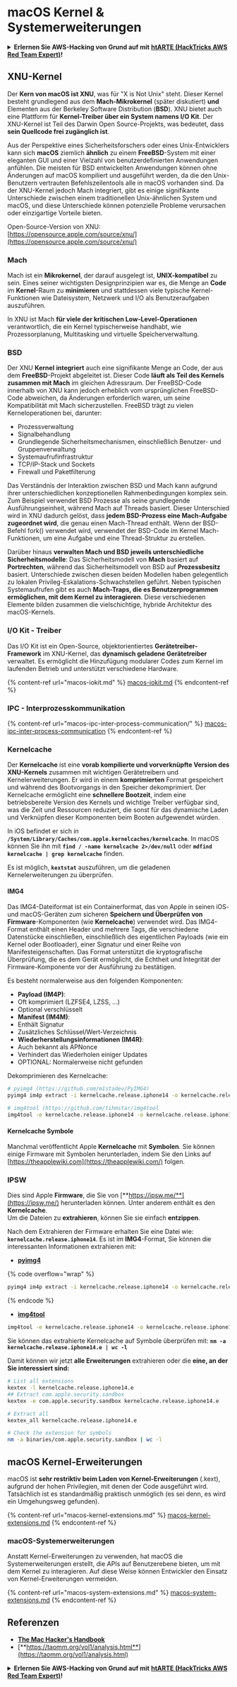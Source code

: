 # macOS Kernel & Systemerweiterungen

<details>

<summary><strong>Erlernen Sie AWS-Hacking von Grund auf mit</strong> <a href="https://training.hacktricks.xyz/courses/arte"><strong>htARTE (HackTricks AWS Red Team Expert)</strong></a><strong>!</strong></summary>

Andere Möglichkeiten, HackTricks zu unterstützen:

* Wenn Sie Ihr **Unternehmen in HackTricks beworben sehen** möchten oder **HackTricks im PDF-Format herunterladen** möchten, überprüfen Sie die [**ABONNEMENTPLÄNE**](https://github.com/sponsors/carlospolop)!
* Holen Sie sich das [**offizielle PEASS & HackTricks-Merchandise**](https://peass.creator-spring.com)
* Entdecken Sie [**The PEASS Family**](https://opensea.io/collection/the-peass-family), unsere Sammlung exklusiver [**NFTs**](https://opensea.io/collection/the-peass-family)
* **Treten Sie der** 💬 [**Discord-Gruppe**](https://discord.gg/hRep4RUj7f) oder der [**Telegram-Gruppe**](https://t.me/peass) bei oder **folgen** Sie uns auf **Twitter** 🐦 [**@carlospolopm**](https://twitter.com/hacktricks\_live)**.**
* **Teilen Sie Ihre Hacking-Tricks, indem Sie PRs an die** [**HackTricks**](https://github.com/carlospolop/hacktricks) und [**HackTricks Cloud**](https://github.com/carlospolop/hacktricks-cloud) GitHub-Repositories einreichen.

</details>

## XNU-Kernel

Der **Kern von macOS ist XNU**, was für "X is Not Unix" steht. Dieser Kernel besteht grundlegend aus dem **Mach-Mikrokernel** (später diskutiert) **und** Elementen aus der Berkeley Software Distribution (**BSD**). XNU bietet auch eine Plattform für **Kernel-Treiber über ein System namens I/O Kit**. Der XNU-Kernel ist Teil des Darwin Open Source-Projekts, was bedeutet, dass **sein Quellcode frei zugänglich ist**.

Aus der Perspektive eines Sicherheitsforschers oder eines Unix-Entwicklers kann sich **macOS** ziemlich **ähnlich** zu einem **FreeBSD**-System mit einer eleganten GUI und einer Vielzahl von benutzerdefinierten Anwendungen anfühlen. Die meisten für BSD entwickelten Anwendungen können ohne Änderungen auf macOS kompiliert und ausgeführt werden, da die den Unix-Benutzern vertrauten Befehlszeilentools alle in macOS vorhanden sind. Da der XNU-Kernel jedoch Mach integriert, gibt es einige signifikante Unterschiede zwischen einem traditionellen Unix-ähnlichen System und macOS, und diese Unterschiede können potenzielle Probleme verursachen oder einzigartige Vorteile bieten.

Open-Source-Version von XNU: [https://opensource.apple.com/source/xnu/](https://opensource.apple.com/source/xnu/)

### Mach

Mach ist ein **Mikrokernel**, der darauf ausgelegt ist, **UNIX-kompatibel** zu sein. Eines seiner wichtigsten Designprinzipien war es, die Menge an **Code** im **Kernel**-Raum zu **minimieren** und stattdessen viele typische Kernel-Funktionen wie Dateisystem, Netzwerk und I/O als Benutzeraufgaben auszuführen.

In XNU ist Mach **für viele der kritischen Low-Level-Operationen** verantwortlich, die ein Kernel typischerweise handhabt, wie Prozessorplanung, Multitasking und virtuelle Speicherverwaltung.

### BSD

Der XNU **Kernel** **integriert** auch eine signifikante Menge an Code, der aus dem **FreeBSD**-Projekt abgeleitet ist. Dieser Code **läuft als Teil des Kernels zusammen mit Mach** im gleichen Adressraum. Der FreeBSD-Code innerhalb von XNU kann jedoch erheblich vom ursprünglichen FreeBSD-Code abweichen, da Änderungen erforderlich waren, um seine Kompatibilität mit Mach sicherzustellen. FreeBSD trägt zu vielen Kerneloperationen bei, darunter:

* Prozessverwaltung
* Signalbehandlung
* Grundlegende Sicherheitsmechanismen, einschließlich Benutzer- und Gruppenverwaltung
* Systemaufrufinfrastruktur
* TCP/IP-Stack und Sockets
* Firewall und Paketfilterung

Das Verständnis der Interaktion zwischen BSD und Mach kann aufgrund ihrer unterschiedlichen konzeptionellen Rahmenbedingungen komplex sein. Zum Beispiel verwendet BSD Prozesse als seine grundlegende Ausführungseinheit, während Mach auf Threads basiert. Dieser Unterschied wird in XNU dadurch gelöst, dass **jedem BSD-Prozess eine Mach-Aufgabe zugeordnet wird**, die genau einen Mach-Thread enthält. Wenn der BSD-Befehl fork() verwendet wird, verwendet der BSD-Code im Kernel Mach-Funktionen, um eine Aufgabe und eine Thread-Struktur zu erstellen.

Darüber hinaus **verwalten Mach und BSD jeweils unterschiedliche Sicherheitsmodelle**: Das Sicherheitsmodell von **Mach** basiert auf **Portrechten**, während das Sicherheitsmodell von BSD auf **Prozessbesitz** basiert. Unterschiede zwischen diesen beiden Modellen haben gelegentlich zu lokalen Privileg-Eskalations-Schwachstellen geführt. Neben typischen Systemaufrufen gibt es auch **Mach-Traps, die es Benutzerprogrammen ermöglichen, mit dem Kernel zu interagieren**. Diese verschiedenen Elemente bilden zusammen die vielschichtige, hybride Architektur des macOS-Kernels.

### I/O Kit - Treiber

Das I/O Kit ist ein Open-Source, objektorientiertes **Gerätetreiber-Framework** im XNU-Kernel, das **dynamisch geladene Gerätetreiber** verwaltet. Es ermöglicht die Hinzufügung modularer Codes zum Kernel im laufenden Betrieb und unterstützt verschiedene Hardware.

{% content-ref url="macos-iokit.md" %}
[macos-iokit.md](macos-iokit.md)
{% endcontent-ref %}

### IPC - Interprozesskommunikation

{% content-ref url="macos-ipc-inter-process-communication/" %}
[macos-ipc-inter-process-communication](macos-ipc-inter-process-communication/)
{% endcontent-ref %}

### Kernelcache

Der **Kernelcache** ist eine **vorab kompilierte und vorverknüpfte Version des XNU-Kernels** zusammen mit wichtigen Gerätetreibern und Kernelerweiterungen. Er wird in einem **komprimierten** Format gespeichert und während des Bootvorgangs in den Speicher dekomprimiert. Der Kernelcache ermöglicht eine **schnellere Bootzeit**, indem eine betriebsbereite Version des Kernels und wichtige Treiber verfügbar sind, was die Zeit und Ressourcen reduziert, die sonst für das dynamische Laden und Verknüpfen dieser Komponenten beim Booten aufgewendet würden.

In iOS befindet er sich in **`/System/Library/Caches/com.apple.kernelcaches/kernelcache`**. In macOS können Sie ihn mit **`find / -name kernelcache 2>/dev/null`** oder **`mdfind kernelcache | grep kernelcache`** finden.

Es ist möglich, **`kextstat`** auszuführen, um die geladenen Kernelerweiterungen zu überprüfen.

#### IMG4

Das IMG4-Dateiformat ist ein Containerformat, das von Apple in seinen iOS- und macOS-Geräten zum sicheren **Speichern und Überprüfen von Firmware**-Komponenten (wie **Kernelcache**) verwendet wird. Das IMG4-Format enthält einen Header und mehrere Tags, die verschiedene Datenstücke einschließen, einschließlich des eigentlichen Payloads (wie ein Kernel oder Bootloader), einer Signatur und einer Reihe von Manifesteigenschaften. Das Format unterstützt die kryptografische Überprüfung, die es dem Gerät ermöglicht, die Echtheit und Integrität der Firmware-Komponente vor der Ausführung zu bestätigen.

Es besteht normalerweise aus den folgenden Komponenten:

* **Payload (IM4P)**:
* Oft komprimiert (LZFSE4, LZSS, …)
* Optional verschlüsselt
* **Manifest (IM4M)**:
* Enthält Signatur
* Zusätzliches Schlüssel/Wert-Verzeichnis
* **Wiederherstellungsinformationen (IM4R)**:
* Auch bekannt als APNonce
* Verhindert das Wiederholen einiger Updates
* OPTIONAL: Normalerweise nicht gefunden

Dekomprimieren des Kernelcache:
```bash
# pyimg4 (https://github.com/m1stadev/PyIMG4)
pyimg4 im4p extract -i kernelcache.release.iphone14 -o kernelcache.release.iphone14.e

# img4tool (https://github.com/tihmstar/img4tool
img4tool -e kernelcache.release.iphone14 -o kernelcache.release.iphone14.e
```
#### Kernelcache Symbole

Manchmal veröffentlicht Apple **Kernelcache** mit **Symbolen**. Sie können einige Firmware mit Symbolen herunterladen, indem Sie den Links auf [https://theapplewiki.com](https://theapplewiki.com/) folgen.

### IPSW

Dies sind Apple **Firmware**, die Sie von [**https://ipsw.me/**](https://ipsw.me/) herunterladen können. Unter anderem enthält es den **Kernelcache**.\
Um die Dateien zu **extrahieren**, können Sie sie einfach **entzippen**.

Nach dem Extrahieren der Firmware erhalten Sie eine Datei wie: **`kernelcache.release.iphone14`**. Es ist im **IMG4**-Format, Sie können die interessanten Informationen extrahieren mit:

* [**pyimg4**](https://github.com/m1stadev/PyIMG4)

{% code overflow="wrap" %}
```bash
pyimg4 im4p extract -i kernelcache.release.iphone14 -o kernelcache.release.iphone14.e
```
{% endcode %}

* [**img4tool**](https://github.com/tihmstar/img4tool)
```bash
img4tool -e kernelcache.release.iphone14 -o kernelcache.release.iphone14.e
```
Sie können das extrahierte Kernelcache auf Symbole überprüfen mit: **`nm -a kernelcache.release.iphone14.e | wc -l`**

Damit können wir jetzt **alle Erweiterungen** extrahieren oder die **eine, an der Sie interessiert sind:**
```bash
# List all extensions
kextex -l kernelcache.release.iphone14.e
## Extract com.apple.security.sandbox
kextex -e com.apple.security.sandbox kernelcache.release.iphone14.e

# Extract all
kextex_all kernelcache.release.iphone14.e

# Check the extension for symbols
nm -a binaries/com.apple.security.sandbox | wc -l
```
## macOS Kernel-Erweiterungen

macOS ist **sehr restriktiv beim Laden von Kernel-Erweiterungen** (.kext), aufgrund der hohen Privilegien, mit denen der Code ausgeführt wird. Tatsächlich ist es standardmäßig praktisch unmöglich (es sei denn, es wird ein Umgehungsweg gefunden).

{% content-ref url="macos-kernel-extensions.md" %}
[macos-kernel-extensions.md](macos-kernel-extensions.md)
{% endcontent-ref %}

### macOS-Systemerweiterungen

Anstatt Kernel-Erweiterungen zu verwenden, hat macOS die Systemerweiterungen erstellt, die APIs auf Benutzerebene bieten, um mit dem Kernel zu interagieren. Auf diese Weise können Entwickler den Einsatz von Kernel-Erweiterungen vermeiden.

{% content-ref url="macos-system-extensions.md" %}
[macos-system-extensions.md](macos-system-extensions.md)
{% endcontent-ref %}

## Referenzen

* [**The Mac Hacker's Handbook**](https://www.amazon.com/-/es/Charlie-Miller-ebook-dp-B004U7MUMU/dp/B004U7MUMU/ref=mt\_other?\_encoding=UTF8\&me=\&qid=)
* [**https://taomm.org/vol1/analysis.html**](https://taomm.org/vol1/analysis.html)

<details>

<summary><strong>Erlernen Sie AWS-Hacking von Grund auf mit</strong> <a href="https://training.hacktricks.xyz/courses/arte"><strong>htARTE (HackTricks AWS Red Team Expert)</strong></a><strong>!</strong></summary>

Andere Möglichkeiten, HackTricks zu unterstützen:

* Wenn Sie Ihr **Unternehmen in HackTricks beworben sehen möchten** oder **HackTricks im PDF-Format herunterladen möchten**, überprüfen Sie die [**ABONNEMENTPLÄNE**](https://github.com/sponsors/carlospolop)!
* Holen Sie sich das [**offizielle PEASS & HackTricks-Merch**](https://peass.creator-spring.com)
* Entdecken Sie [**The PEASS Family**](https://opensea.io/collection/the-peass-family), unsere Sammlung exklusiver [**NFTs**](https://opensea.io/collection/the-peass-family)
* **Treten Sie der** 💬 [**Discord-Gruppe**](https://discord.gg/hRep4RUj7f) oder der [**Telegram-Gruppe**](https://t.me/peass) bei oder **folgen** Sie uns auf **Twitter** 🐦 [**@carlospolopm**](https://twitter.com/hacktricks\_live)**.**
* **Teilen Sie Ihre Hacking-Tricks, indem Sie PRs an die** [**HackTricks**](https://github.com/carlospolop/hacktricks) und [**HackTricks Cloud**](https://github.com/carlospolop/hacktricks-cloud) GitHub-Repositories einreichen.

</details>
